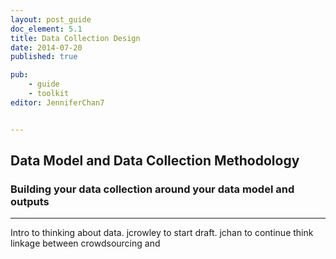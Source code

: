 ```yaml
---
layout: post_guide
doc_element: 5.1
title: Data Collection Design
date: 2014-07-20
published: true

pub: 
	- guide
	- toolkit
editor: JenniferChan7


---
```


## Data Model and Data Collection Methodology

### Building your data collection around your data model and outputs




---

Intro to thinking about data. 
jcrowley to start draft. jchan to continue
think linkage between crowdsourcing and 

